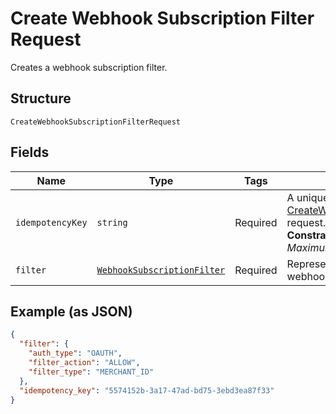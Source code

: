 
# Create Webhook Subscription Filter Request

Creates a webhook subscription filter.

## Structure

`CreateWebhookSubscriptionFilterRequest`

## Fields

| Name | Type | Tags | Description | Getter | Setter |
|  --- | --- | --- | --- | --- | --- |
| `idempotencyKey` | `string` | Required | A unique string that identifies the [CreateWebhookSubscriptionFilter](../../doc/apis/webhook-subscription-filters.md#create-webhook-subscription-filter) request.<br>**Constraints**: *Minimum Length*: `1`, *Maximum Length*: `45` | getIdempotencyKey(): string | setIdempotencyKey(string idempotencyKey): void |
| `filter` | [`WebhookSubscriptionFilter`](../../doc/models/webhook-subscription-filter.md) | Required | Represents the details of a webhook subscription filter. | getFilter(): WebhookSubscriptionFilter | setFilter(WebhookSubscriptionFilter filter): void |

## Example (as JSON)

```json
{
  "filter": {
    "auth_type": "OAUTH",
    "filter_action": "ALLOW",
    "filter_type": "MERCHANT_ID"
  },
  "idempotency_key": "5574152b-3a17-47ad-bd75-3ebd3ea87f33"
}
```

